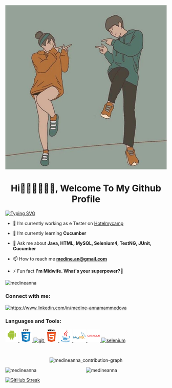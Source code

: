 <img src="https://github.com/medineAnna/medineAnna/blob/main/_.jpeg?raw=true">

<h1 align="center">Hi👋🏻👋🏻👋🏻, Welcome To My Github Profile</h1>

[![Typing SVG](https://readme-typing-svg.herokuapp.com?color=%23732DA4&lines=QA+Automation+Engineer+%7C+Germany;I'm+Medine;I+am+sharing+my+projects+in+here;I+usually+using+;Java+programming+language+for+projects)](https://git.io/typing-svg)
  
- 🔭 I’m currently working as e Tester on [Hotelmycamp](https://www.hotelmycamp.com/)

- 🌱 I’m currently learning **Cucumber**

- 💬 Ask me about **Java, HTML, MySQL, Selenium4, TestNG, JUnit, Cucumber**

- 📫 How to reach me **medine.an@gmail.com**

- ⚡ Fun fact **I'm Midwife. What's your superpower?👶**

<p align="left"> <img src="https://github-profile-trophy.vercel.app/?username=medineanna" alt="medineanna" /></p>

 
<h3 align="left">Connect with me:</h3>
<p align="left">
<a href="https://linkedin.com/in/https://www.linkedin.com/in/medine-annamammedova-7185351a2" target="blank"><img align="center" src="https://raw.githubusercontent.com/rahuldkjain/github-profile-readme-generator/master/src/images/icons/Social/linked-in-alt.svg" alt="https://www.linkedin.com/in/medine-annamammedova" height="30" width="40" /></a>
</p>

<h3 align="left">Languages and Tools:</h3>
<p align="left"> <a href="https://developer.android.com" target="_blank" rel="noreferrer"> <img src="https://raw.githubusercontent.com/devicons/devicon/master/icons/android/android-original-wordmark.svg" alt="android" width="40" height="40"/> </a> <a href="https://www.w3schools.com/css/" target="_blank" rel="noreferrer"> <img src="https://raw.githubusercontent.com/devicons/devicon/master/icons/css3/css3-original-wordmark.svg" alt="css3" width="40" height="40"/> </a> <a href="https://git-scm.com/" target="_blank" rel="noreferrer"> <img src="https://www.vectorlogo.zone/logos/git-scm/git-scm-icon.svg" alt="git" width="40" height="40"/> </a> <a href="https://www.w3.org/html/" target="_blank" rel="noreferrer"> <img src="https://raw.githubusercontent.com/devicons/devicon/master/icons/html5/html5-original-wordmark.svg" alt="html5" width="40" height="40"/> </a> <a href="https://www.java.com" target="_blank" rel="noreferrer"> <img src="https://raw.githubusercontent.com/devicons/devicon/master/icons/java/java-original.svg" alt="java" width="40" height="40"/> </a> <a href="https://www.mysql.com/" target="_blank" rel="noreferrer"> <img src="https://raw.githubusercontent.com/devicons/devicon/master/icons/mysql/mysql-original-wordmark.svg" alt="mysql" width="40" height="40"/> </a> <a href="https://www.oracle.com/" target="_blank" rel="noreferrer"> <img src="https://raw.githubusercontent.com/devicons/devicon/master/icons/oracle/oracle-original.svg" alt="oracle" width="40" height="40"/> </a> <a href="https://www.selenium.dev" target="_blank" rel="noreferrer"> <img src="https://raw.githubusercontent.com/detain/svg-logos/780f25886640cef088af994181646db2f6b1a3f8/svg/selenium-logo.svg" alt="selenium" width="40" height="40"/> </a> </p>
  
  <br/>
<p align ="center"> <img src="https://activity-graph.herokuapp.com/graph?username=medineanna&theme=lucent" alt="medineanna_contribution-graph"/>
<br />
  

<p><img align="left" src="https://github-readme-stats.vercel.app/api/top-langs?username=medineanna&show_icons=true&locale=en&layout=compact" alt="medineanna" /></p>


  <p align="center"> <img src="https://github-readme-stats.vercel.app/api?username=medineanna&count_private=true&theme=radical&show_icons=true" alt="medineanna" /p>

  
  [![GitHub Streak](http://github-readme-streak-stats.herokuapp.com?user=medineAnna&theme=onedark&date_format=M%20j%5B%2C%20Y%5D)](https://git.io/streak-stats)
